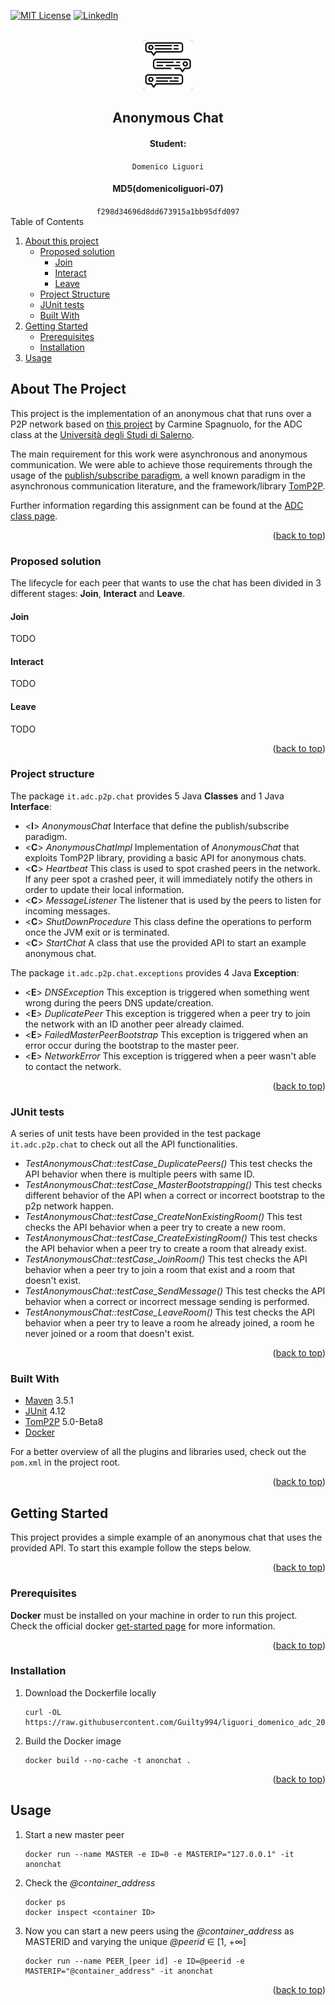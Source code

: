 <div id="top"></div>


<!-- PROJECT SHIELDS -->
[![MIT License][license-shield]][license-url]
[![LinkedIn][linkedin-shield]][linkedin-url]


<!-- PROJECT LOGO -->
<br />
<div align="center">
  <a href="https://github.com/othneildrew/Best-README-Template">
    <img src="images/LOGO.png" alt="Logo" width="80" height="80">
  </a>

<h2 align="center">Anonymous Chat</h2>
  <h4>Student: </h4> <code>Domenico Liguori</code>
  <h4>MD5(domenicoliguori-07)</h4> <code>f298d34696d8dd673915a1bb95dfd097</code>
</div>



<!-- TABLE OF CONTENTS -->

  <summary>Table of Contents</summary>
  <ol>
    <li>
      <a href="#about-the-project">About this project</a>
      <ul>
        <li><a href="#proposed-solution">Proposed solution</a>
            <ul>
                <li><a href="#join">Join</a>
                <li><a href="#interact">Interact</a>
                <li><a href="#leave">Leave</a>
            </ul>
        </li>
        <li><a href="#project-structure">Project Structure</a></li>
        <li><a href="#junit-tests">JUnit tests</a></li>
        <li><a href="#built-with">Built With</a></li>
      </ul>
    </li>
    <li>
      <a href="#getting-started">Getting Started</a>
      <ul>
        <li><a href="#prerequisites">Prerequisites</a></li>
        <li><a href="#installation">Installation</a></li>
      </ul>
    </li>
    <li><a href="#usage">Usage</a></li>
  </ol>



<!-- ABOUT THE PROJECT -->
## About The Project

This project is the implementation of an anonymous chat that runs over a P2P network based on [this project](https://github.com/spagnuolocarmine/p2ppublishsubscribe) by Carmine Spagnuolo, for the ADC class at the [Università degli Studi di Salerno](https://www.unisa.it/).

The main requirement for this work were asynchronous and anonymous communication. We were able to achieve those requirements through the usage of the [publish/subscribe paradigm](https://www.pubnub.com/learn/glossary/what-is-publish-subscribe/), a well known paradigm in the asynchronous communication literature, and the framework/library [TomP2P](https://tomp2p.net/).

Further information regarding this assignment can be found at the [ADC class page](https://spagnuolocarmine.github.io/adc.html).

<p align="right">(<a href="#top">back to top</a>)</p>

### Proposed solution

The lifecycle for each peer that wants to use the chat has been divided in 3 different stages: **Join**, **Interact** and **Leave**.

#### Join

TODO

#### Interact

TODO

#### Leave

TODO

<p align="right">(<a href="#top">back to top</a>)</p>

### Project structure

The package `it.adc.p2p.chat` provides 5 Java **Classes** and 1 Java **Interface**:

* <**I**> _AnonymousChat_ Interface that define the publish/subscribe paradigm.
* <**C**> _AnonymousChatImpl_ Implementation of _AnonymousChat_ that exploits TomP2P library, providing a basic API for anonymous chats. 
* <**C**> _Heartbeat_ This class is used to spot crashed peers in the network. If any peer spot a crashed peer, it will immediately notify the others in order to update their local information. 
* <**C**> _MessageListener_ The listener that is used by the peers to listen for incoming messages.
* <**C**> _ShutDownProcedure_ This class define the operations to perform once the JVM exit or is terminated.
* <**C**> _StartChat_ A class that use the provided API to start an example anonymous chat.

The package `it.adc.p2p.chat.exceptions` provides 4 Java **Exception**:

* <**E**> _DNSException_ This exception is triggered when something went wrong during the peers DNS update/creation.
* <**E**> _DuplicatePeer_ This exception is triggered when a peer try to join the network with an ID another peer already claimed.
* <**E**> _FailedMasterPeerBootstrap_ This exception is triggered when an error occur during the bootstrap to the master peer.
* <**E**> _NetworkError_ This exception is triggered when a peer wasn't able to contact the network.

<p align="right">(<a href="#top">back to top</a>)</p>

### JUnit tests

A series of unit tests have been provided in the test package `it.adc.p2p.chat` to check out all the API functionalities.

* _TestAnonymousChat::testCase_DuplicatePeers()_ This test checks the API behavior when there is multiple peers with same ID.
* _TestAnonymousChat::testCase_MasterBootstrapping()_ This test checks different behavior of the API when a correct or incorrect bootstrap to the p2p network happen.
* _TestAnonymousChat::testCase_CreateNonExistingRoom()_ This test checks the API behavior when a peer try to create a new room.
* _TestAnonymousChat::testCase_CreateExistingRoom()_ This test checks the API behavior when a peer try to create a room that already exist.
* _TestAnonymousChat::testCase_JoinRoom()_ This test checks the API behavior when a peer try to join a room that exist and a room that doesn't exist.
* _TestAnonymousChat::testCase_SendMessage()_ This test checks the API behavior when a correct or incorrect message sending is performed.
* _TestAnonymousChat::testCase_LeaveRoom()_ This test checks the API behavior when a peer try to leave a room he already joined, a room he never joined or a room that doesn't exist.

<p align="right">(<a href="#top">back to top</a>)</p>

### Built With

* [Maven](https://maven.apache.org/) 3.5.1
* [JUnit](https://junit.org/) 4.12
* [TomP2P](https://tomp2p.net/) 5.0-Beta8
* [Docker](https://www.docker.com/) 

For a better overview of all the plugins and libraries used, check out the `pom.xml` in the project root.

<p align="right">(<a href="#top">back to top</a>)</p>

<!-- GETTING STARTED -->
## Getting Started

This project provides a simple example of an anonymous chat that uses the provided API. To start this example follow the steps below.

<p align="right">(<a href="#top">back to top</a>)</p>

### Prerequisites

**Docker** must be installed on your machine in order to run this project.
Check the official docker [get-started page](https://docs.docker.com/get-started/) for more information.

<p align="right">(<a href="#top">back to top</a>)</p>

### Installation

1. Download the Dockerfile locally
   ```
   curl -OL https://raw.githubusercontent.com/Guilty994/liguori_domenico_adc_2021/master/Dockerfile
   ```
2. Build the Docker image
   ```
   docker build --no-cache -t anonchat .
   ```

<p align="right">(<a href="#top">back to top</a>)</p>


<!-- USAGE EXAMPLES -->
## Usage

<!-- docker run --name PEER_1 -e ID=1 -e MASTERIP="172.17.0.2" -it anonchat -->

1. Start a new master peer
   ```
   docker run --name MASTER -e ID=0 -e MASTERIP="127.0.0.1" -it anonchat
   ```
2. Check the _@container_address_
   ```
   docker ps
   docker inspect <container ID>
   ```
3. Now you can start a new peers using the _@container_address_ as MASTERID and varying the unique _@peerid_ ∈ [1, +∞]
    ```
   docker run --name PEER_[peer id] -e ID=@peerid -e MASTERIP="@container_address" -it anonchat
   ```
<p align="right">(<a href="#top">back to top</a>)</p>

<!-- MARKDOWN LINKS & IMAGES -->
[license-shield]: https://img.shields.io/github/license/othneildrew/Best-README-Template.svg?style=for-the-badge
[license-url]: https://github.com/Guilty994/liguori_domenico_adc_2021/blob/master/LICENSE.txt
[linkedin-shield]: https://img.shields.io/badge/-LinkedIn-black.svg?style=for-the-badge&logo=linkedin&colorB=555
[linkedin-url]: https://www.linkedin.com/in/domenico-liguori-1435a8215/